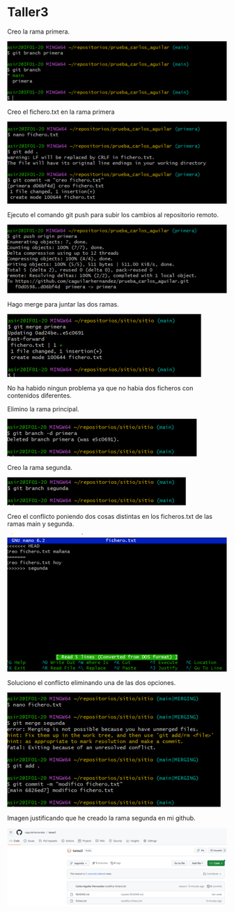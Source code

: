 # Taller3
  
  Creo la rama primera.

![Creando rama primera](/5.png)

  Creo el fichero.txt en la rama primera

![Creo el fichero.txt en la rama primera](/6.png)

  Ejecuto el comando git push para subir los cambios al repositorio remoto.

![Hago push a los cambios](/7.png)

  Hago merge para juntar las dos ramas.

![Junto las dos ramas](/8.png)

  No ha habido ningun problema ya que no habia dos ficheros con contenidos diferentes.

  Elimino la rama principal.
  
![Elimino la rama primera](/9.png)

  Creo la rama segunda.

![Creo la rama segunda](/10.png)

  Creo el conflicto poniendo dos cosas distintas en los ficheros.txt de las ramas main y segunda.

![Conflicto por tener dos ficheros con contenidos diferentes](/11.png)

  Soluciono el conflicto eliminando una de las dos opciones.

![Solucion del conflicto](/12.png)

  Imagen justificando que he creado la rama segunda en mi github.

![Imagen de la creacion de la rama segunda en mi github](/13.png)
